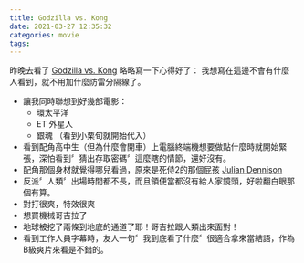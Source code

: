 ```yaml
---
title: Godzilla vs. Kong
date: 2021-03-27 12:35:32
categories: movie
tags:
---
```

昨晚去看了 [Godzilla vs. Kong](https://www.imdb.com/title/tt5034838/) 略略寫一下心得好了：
我想寫在這邊不會有什麼人看到，就不用加什麼防雷分隔線了。
+ 讓我同時聯想到好幾部電影：
    + 環太平洋
    + ET 外星人
    + 銀魂 （看到小栗旬就開始代入）
+ 看到配角高中生（但為什麼會開車）上電腦終端機想要做點什麼時就開始緊張，深怕看到〞猜出存取密碼〞這麼瞎的情節，還好沒有。
+ 配角那個身材就覺得哪兒看過，原來是死侍2的那個屁孩 [Julian Dennison](https://www.imdb.com/name/nm5421877/?ref_=tt_cl_t7)
+ 反派〞人類〞出場時間都不長，而且領便當都沒有給人家鏡頭，好啦翻白眼那個有算。
+ 對打很爽，特效很爽
+ 想買機械哥吉拉了
+ 地球被挖了兩條到地底的通道了耶！哥吉拉跟人類出來面對！
+ 看到工作人員字幕時，友人一句〞我到底看了什麼〞很適合拿來當結語，作為B級爽片來看是不錯的。
